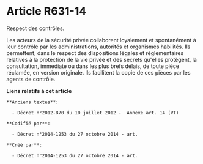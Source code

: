 # Article R631-14

Respect des contrôles.

Les acteurs de la sécurité privée collaborent loyalement et spontanément à leur contrôle par les administrations, autorités
et organismes habilités. Ils permettent, dans le respect des dispositions légales et réglementaires relatives à la protection
de la vie privée et des secrets qu'elles protègent, la consultation, immédiate ou dans les plus brefs délais, de toute pièce
réclamée, en version originale. Ils facilitent la copie de ces pièces par les agents de contrôle.

**Liens relatifs à cet article**

	**Anciens textes**:

	  - Décret n°2012-870 du 10 juillet 2012 -  Annexe art. 14 (VT)

	**Codifié par**:

	  - Décret n°2014-1253 du 27 octobre 2014 - art.

	**Créé par**:

	  - Décret n°2014-1253 du 27 octobre 2014 - art.
